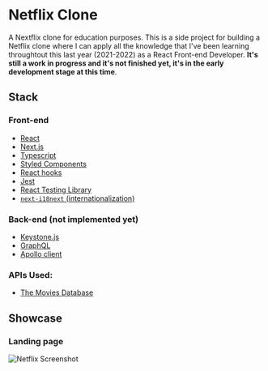 # Netflix Clone

A Nextflix clone for education purposes. This is a side project for building a
Netflix clone where I can apply all the knowledge that I've been learning
throughtout this last year (2021-2022) as a React Front-end Developer. **It's
still a work in progress and it's not finished yet, it's in the early development
stage at this time**.

## Stack

### Front-end

- [React](https://reactjs.org/)
- [Next.js](nextjs.org/)
- [Typescript](typescriptlang.org/)
- [Styled Components](styled-components.com/)
- [React hooks](https://reactjs.org/docs/hooks-reference.html#gatsby-focus-wrapper)
- [Jest](https://jestjs.io/)
- [React Testing Library]()
- [`next-i18next` (internationalization)](https://www.npmjs.com/package/next-i18next)

### Back-end (not implemented yet)

- [Keystone.js](https://keystonejs.com/)
- [GraphQL](https://graphql.org/)
- [Apollo client](https://www.apollographql.com/)

### APIs Used:

- [The Movies Database](https://www.themoviedb.org/documentation/api)

## Showcase

### Landing page

![Netflix Screenshot](/app/public/images/showcase.gif)
